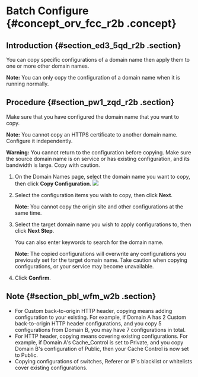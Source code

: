 # Batch Configure {#concept_orv_fcc_r2b .concept}

## Introduction {#section_ed3_5qd_r2b .section}

You can copy specific configurations of a domain name then apply them to one or more other domain names.

**Note:** You can only copy the configuration of a domain name when it is running normally.

## Procedure {#section_pw1_zqd_r2b .section}

Make sure that you have configured the domain name that you want to copy.

**Note:** You cannot copy an HTTPS certificate to another domain name. Configure it independently.

**Warning:** You cannot return to the configuration before copying. Make sure the source domain name is on service or has existing configuration, and its bandwidth is large. Copy with caution.

1.  On the Domain Names page, select the domain name you want to copy, then click **Copy Configuration**. ![](http://static-aliyun-doc.oss-cn-hangzhou.aliyuncs.com/assets/img/17043/15389983738715_en-US.png)
2.  Select the configuration items you wish to copy, then click **Next**.

    **Note:** You cannot copy the origin site and other configurations at the same time.

3.  Select the target domain name you wish to apply configurations to, then click **Next Step**.

    You can also enter keywords to search for the domain name.

    **Note:** The copied configurations will overwrite any configurations you previously set for the target domain name. Take caution when copying configurations, or your service may become unavailable.

4.  Click **Confirm**. 

## Note {#section_pbl_wfm_w2b .section}

-   For Custom back-to-origin HTTP header, copying means adding configuration to your existing. For example, if Domain A has 2 Custom back-to-origin HTTP header configurations, and you copy 5 configurations from Domain B, you may have 7 configurations in total.
-   For HTTP header, copying means covering existing configurations. For example, if Domain A's Cache\_Control is set to Private, and you copy Domain B's configuration of Public, then your Cache Control is now set to Public.
-   Copying configurations of switches, Referer or IP's blacklist or whitelists cover existing configurations.

